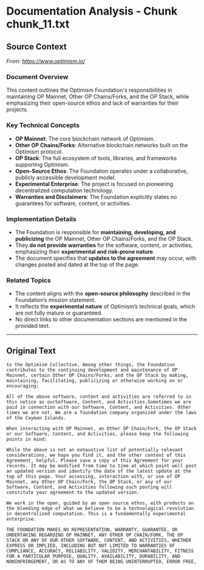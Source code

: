 # Documentation Analysis - Chunk chunk_11.txt

## Source Context
*From: https://www.optimism.io/*

### Document Overview  
This content outlines the Optimism Foundation's responsibilities in maintaining OP Mainnet, Other OP Chains/Forks, and the OP Stack, while emphasizing their open-source ethos and lack of warranties for their projects.  

### Key Technical Concepts  
- **OP Mainnet**: The core blockchain network of Optimism.  
- **Other OP Chains/Forks**: Alternative blockchain networks built on the Optimism protocol.  
- **OP Stack**: The full ecosystem of tools, libraries, and frameworks supporting Optimism.  
- **Open-Source Ethos**: The Foundation operates under a collaborative, publicly accessible development model.  
- **Experimental Enterprise**: The project is focused on pioneering decentralized computation technology.  
- **Warranties and Disclaimers**: The Foundation explicitly states no guarantees for software, content, or activities.  

### Implementation Details  
- The Foundation is responsible for **maintaining, developing, and publicizing** the OP Mainnet, Other OP Chains/Forks, and the OP Stack.  
- They **do not provide warranties** for the software, content, or activities, emphasizing their **experimental and risk-prone nature**.  
- The document specifies that **updates to the agreement** may occur, with changes posted and dated at the top of the page.  

### Related Topics  
- The content aligns with the **open-source philosophy** described in the Foundation’s mission statement.  
- It reflects the **experimental nature** of Optimism’s technical goals, which are not fully mature or guaranteed.  
- No direct links to other documentation sections are mentioned in the provided text.

---

## Original Text
```
to the Optimism Collective. Among other things, the Foundation contributes to the continuing development and maintenance of OP Mainnet, certain Other OP Chains/Forks, and the OP Stack by making, maintaining, facilitating, publicizing or otherwise working on or encouraging:

All of the above software, content and activities are referred to in this notice as ourSoftware, Content, and Activities.Sometimes we are paid in connection with our Software, Content, and Activities. Other times we are not. We are a foundation company organized under the laws of the Cayman Islands.

When interacting with OP Mainnet, an Other OP Chain/Fork, the OP Stack or our Software, Content, and Activities, please keep the following points in mind:

While the above is not an exhaustive list of potentially relevant considerations, we hope you find it, and the other content of this Agreement, helpful. Please save a copy of this Agreement for your records. It may be modified from time to time at which point well post an updated version and identify the date of the latest update at the top of this page. Your accessing, interaction with, or use of OP Mainnet, any Other OP Chain/Fork, the OP Stack, or any of our Software, Content, and Activities following such posting will constitute your agreement to the updated version.

We work in the open, guided by an open source ethos, with products on the bleeding edge of what we believe to be a technological revolution in decentralized computation. This is a fundamentally experimental enterprise.

THE FOUNDATION MAKES NO REPRESENTATION, WARRANTY, GUARANTEE, OR UNDERTAKING REGARDING OP MAINNET, ANY OTHER OP CHAIN/FORK, THE OP STACK OR ANY OF OUR OTHER SOFTWARE, CONTENT, AND ACTIVITIES, WHETHER EXPRESS OR IMPLIED, INCLUDING BUT NOT LIMITED TO WARRANTIES OF COMPLIANCE, ACCURACY, RELIABILITY, VALIDITY, MERCHANTABILITY, FITNESS FOR A PARTICULAR PURPOSE, QUALITY, AVAILABILITY, DURABILITY, AND NONINFRINGEMENT, OR AS TO ANY OF THEM BEING UNINTERRUPTED, ERROR FREE, 
```